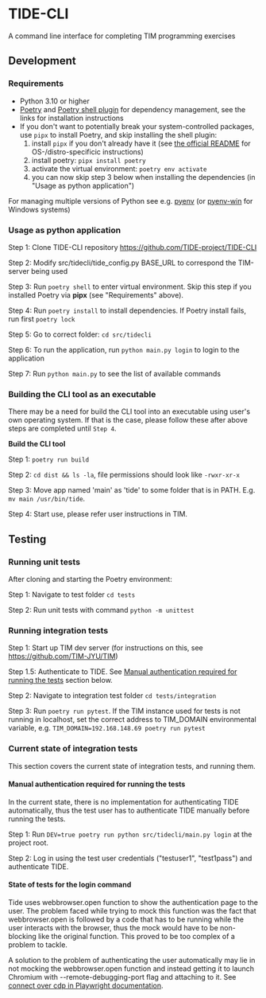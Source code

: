 # TIDE-CLI

A command line interface for completing TIM programming exercises

## Development

### Requirements

- Python 3.10 or higher
- [Poetry](https://python-poetry.org/docs/#installation) and [Poetry shell plugin](https://github.com/python-poetry/poetry-plugin-shell) for dependency management, see the links for installation instructions
- If you don't want to potentially break your system-controlled packages, use `pipx` to install Poetry, and skip installing the shell plugin:
	1. install `pipx` if you don't already have it (see [the official README](https://github.com/pypa/pipx) for OS-/distro-specificic instructions)
	2. install poetry: `pipx install poetry`
	3. activate the virtual environment: `poetry env activate`
	4. you can now skip step 3 below when installing the dependencies (in "Usage as python application")

For managing multiple versions of Python see e.g. [pyenv](https://github.com/pyenv/pyenv) (or [pyenv-win](https://github.com/pyenv-win/pyenv-win) for Windows systems)

### Usage as python application

Step 1: Clone TIDE-CLI repository https://github.com/TIDE-project/TIDE-CLI

Step 2: Modify src/tidecli/tide_config.py BASE_URL to correspond the TIM-server being used

Step 3: Run `poetry shell` to enter virtual environment. Skip this step if you installed Poetry via **pipx** (see "Requirements" above).

Step 4: Run `poetry install` to install dependencies. If Poetry install fails, run first `poetry lock`

Step 5: Go to correct folder: `cd src/tidecli`

Step 6: To run the application, run `python main.py login` to login to the application

Step 7: Run `python main.py` to see the list of available commands

### Building the CLI tool as an executable

There may be a need for build the CLI tool into an executable using user's own operating system. If that is the case, please follow these after above steps are completed until `Step 4`.

**Build the CLI tool**

Step 1: `poetry run build`

Step 2: `cd dist && ls -la`, file permissions should look like `-rwxr-xr-x`

Step 3: Move app named 'main' as 'tide' to some folder that is in PATH. E.g. `mv main /usr/bin/tide`.

Step 4: Start use, please refer user instructions in TIM.

## Testing

### Running unit tests

After cloning and starting the Poetry environment:

Step 1: Navigate to test folder `cd tests`

Step 2: Run unit tests with command `python -m unittest`

### Running integration tests

Step 1: Start up TIM dev server (for instructions on this, see https://github.com/TIM-JYU/TIM)

Step 1.5: Authenticate to TIDE. See [Manual authentication required for running the tests](#manual-authentication-required-for-running-the-tests) section below.

Step 2: Navigate to integration test folder `cd tests/integration`

Step 3: Run `poetry run pytest`. If the TIM instance used for tests is not running in localhost, set the correct address to TIM_DOMAIN environmental variable, e.g. `TIM_DOMAIN=192.168.148.69 poetry run pytest`

### Current state of integration tests

This section covers the current state of integration tests, and running them.

#### Manual authentication required for running the tests

In the current state, there is no implementation for authenticating TIDE automatically, thus the test user has to authenticate TIDE manually before running the tests.

Step 1: Run `DEV=true poetry run python src/tidecli/main.py login` at the project root.

Step 2: Log in using the test user credentials ("testuser1", "test1pass") and authenticate TIDE.

#### State of tests for the login command

Tide uses webbrowser.open function to show the authentication page to the user.
The problem faced while trying to mock this function was the fact that
webbrowser.open is followed by a code that has to be running while the user
interacts with the browser, thus the mock would have to be non-blocking like
the original function. This proved to be too complex of a problem to tackle.

A solution to the problem of authenticating the user automatically may lie in not mocking the webbrowser.open function and instead getting it to launch Chromium with --remote-debugging-port flag and attaching to it. See [connect over cdp in Playwright documentation](https://playwright.dev/python/docs/api/class-browsertype#browser-type-connect-over-cdp).

